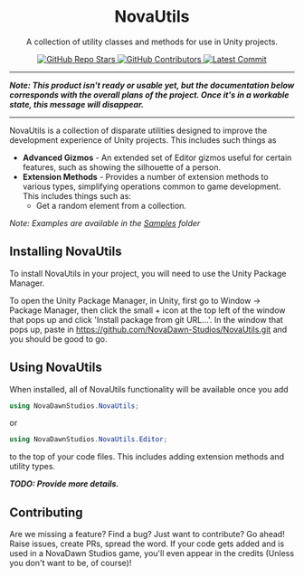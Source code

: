 <h1 align="center">NovaUtils</h1>
<p align="center">A collection of utility classes and methods for use in Unity projects.</p>

<p align="center">
 <a href="https://github.com/NovaDawn-Studios/NovaUtils/stargazers">
  <img src="https://img.shields.io/github/stars/NovaDawn-Studios/NovaUtils?color=FFD700" alt="GitHub Repo Stars" />
 </a>
 <a href="https://github.com/NovaDawn-Studios/NovaUtils/graphs/contributors">
  <img src="https://img.shields.io/github/contributors-anon/NovaDawn-Studios/NovaUtils?color=009a00" alt="GitHub Contributors" />
 </a>
 <a href="https://github.com/NovaDawn-Studios/NovaUtils/commits/main">
  <img src="https://img.shields.io/github/last-commit/NovaDawn-Studios/NovaUtils" alt="Latest Commit" />
 </a>
</p>

----

**_Note: This product isn't ready or usable yet, but the documentation below corresponds with the overall plans of the project. Once it's in a workable state, this message will disappear._**

----

NovaUtils is a collection of disparate utilities designed to improve the development experience of Unity projects. This includes such things as

* **Advanced Gizmos** - An extended set of Editor gizmos useful for certain features, such as showing the silhouette of a person.
* **Extension Methods** - Provides a number of extension methods to various types, simplifying operations common to game development. This includes things such as:
  * Get a random element from a collection.


_Note: Examples are available in the [Samples](https://github.com/NovaDawn-Studios/NovaUtils/tree/main/Samples~) folder_

## Installing NovaUtils

To install NovaUtils in your project, you will need to use the Unity Package Manager.

To open the Unity Package Manager, in Unity, first go to Window -> Package Manager, then click the small + icon at the top left of the window that pops up and click 'Install package from git URL...'. In the window that pops up, paste in https://github.com/NovaDawn-Studios/NovaUtils.git and you should be good to go.

## Using NovaUtils

When installed, all of NovaUtils functionality will be available once you add

```csharp
using NovaDawnStudios.NovaUtils;
```

or

```csharp
using NovaDawnStudios.NovaUtils.Editor;
```

to the top of your code files. This includes adding extension methods and utility types.

**_TODO: Provide more details._**

## Contributing

Are we missing a feature? Find a bug? Just want to contribute? Go ahead! Raise issues, create PRs, spread the word. If your code gets added and is used in a NovaDawn Studios game, you'll even appear in the credits (Unless you don't want to be, of course)!
